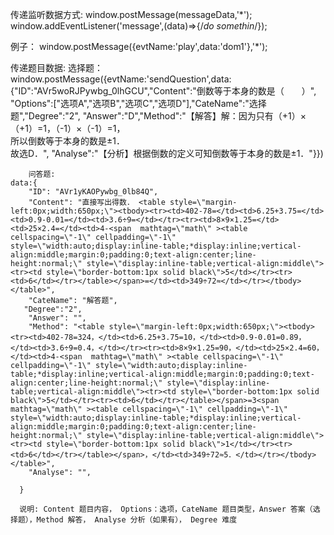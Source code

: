 传递监听数据方式:
	window.postMessage(messageData,'*');
	window.addEventListener('message',(data)=>{/*do somethin*/});

例子：
	window.postMessage({evtName:'play',data:'dom1'},'*');

传递题目数据:
        选择题：
	window.postMessage({evtName:'sendQuestion',data:{"ID":"AVr5woRJPywbg_0lhGCU","Content":"倒数等于本身的数是（　　）",
										"Options":["选项A","选项B","选项C","选项D"],"CateName":"选择题","Degree":"2",
										"Answer":"D","Method":"【解答】解：因为只有（+1）×（+1）=1，（-1）×（-1）=1，<br />所以倒数等于本身的数是±1．<br />故选D．",
										"Analyse":"【分析】根据倒数的定义可知倒数等于本身的数是±1．"}})

        问答题:
	data:{
        "ID": "AVr1yKAOPywbg_0lb84Q",
        "Content": "直接写出得数． <table style=\"margin-left:0px;width:650px;\"><tbody><tr><td>402-78=</td><td>6.25+3.75=</td><td>0.9-0.01=</td><td>3.6÷9=</td></tr><tr><td>8×9×1.25=</td><td>25×2.4=</td><td>4-<span  mathtag=\"math\" ><table cellspacing=\"-1\" cellpadding=\"-1\" style=\"width:auto;display:inline-table;*display:inline;vertical-align:middle;margin:0;padding:0;text-align:center;line-height:normal;\" style=\"display:inline-table;vertical-align:middle\"><tr><td style=\"border-bottom:1px solid black\">5</td></tr><tr><td>6</td></tr></table></span>=</td><td>349÷72≈</td></tr></tbody></table>",
        "CateName": "解答题",
	   "Degree":"2",	
        "Answer": "",
        "Method": "<table style=\"margin-left:0px;width:650px;\"><tbody><tr><td>402-78=324，</td><td>6.25+3.75=10，</td><td>0.9-0.01=0.89，</td><td>3.6÷9=0.4，</td></tr><tr><td>8×9×1.25=90，</td><td>25×2.4=60，</td><td>4-<span  mathtag=\"math\" ><table cellspacing=\"-1\" cellpadding=\"-1\" style=\"width:auto;display:inline-table;*display:inline;vertical-align:middle;margin:0;padding:0;text-align:center;line-height:normal;\" style=\"display:inline-table;vertical-align:middle\"><tr><td style=\"border-bottom:1px solid black\">5</td></tr><tr><td>6</td></tr></table></span>=3<span  mathtag=\"math\" ><table cellspacing=\"-1\" cellpadding=\"-1\" style=\"width:auto;display:inline-table;*display:inline;vertical-align:middle;margin:0;padding:0;text-align:center;line-height:normal;\" style=\"display:inline-table;vertical-align:middle\"><tr><td style=\"border-bottom:1px solid black\">1</td></tr><tr><td>6</td></tr></table></span>，</td><td>349÷72≈5．</td></tr></tbody></table>",
        "Analyse": "",
     
      } 

      说明: Content 题目内容， Options：选项，CateName 题目类型，Answer 答案（选择题），Method 解答， Analyse 分析（如果有）， Degree 难度




	


